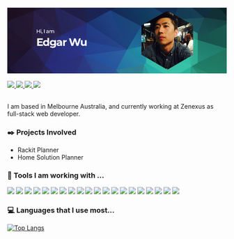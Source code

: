 ![Edgarwu_Github_Banner](https://github.com/Edgarwu1984/Edgarwu1984/blob/master/Edgarwu_Github_Banner.png)
<div id="badges">
  <a href="https://www.linkedin.com/in/edgarwu1007/" target="_blank">
    <img
      src="https://img.shields.io/badge/About.me-00A98F.svg?style=for-the-badge&logo=aboutdotme&logoColor=white"
    />
  </a>
  <a href="https://www.linkedin.com/in/edgarwu1007/" target="_blank">
    <img
      src="https://img.shields.io/badge/LinkedIn-0A66C2.svg?style=for-the-badge&logo=LinkedIn&logoColor=white"
    />
  </a>
  <a href="https://github.com/Edgarwu1984" target="_blank">
    <img
      src="https://img.shields.io/badge/GitHub-181717.svg?style=for-the-badge&logo=GitHub&logoColor=white"
    />
  </a>
    <a href="https://www.artstation.com/edgarwu" target="_blank">
    <img
      src="https://img.shields.io/badge/ArtStation-13AFF0.svg?style=for-the-badge&logo=ArtStation&logoColor=white"
    />
  </a>
</div>
<br/>

<!-- ### Hi! 👋 This is Edgar Wu. -->

I am based in Melbourne Australia, and currently working at Zenexus as
full-stack web developer. 

### :black_nib: Projects Involved 

- Rackit Planner 
- Home Solution Planner 

### :wrench: Tools I am working with ...
<div>
  <img
    src="https://img.shields.io/badge/HTML5-E34F26.svg?style=for-the-badge&logo=HTML5&logoColor=white"
  />
  <img
    src="https://img.shields.io/badge/JavaScript-F7DF1E.svg?style=for-the-badge&logo=JavaScript&logoColor=black"
  />
  <img
    src="https://img.shields.io/badge/TypeScript-3178C6.svg?style=for-the-badge&logo=TypeScript&logoColor=white"
  />
  <img
    src="https://img.shields.io/badge/Node.js-339933.svg?style=for-the-badge&logo=nodedotjs&logoColor=white"
  />
  <img
    src="https://img.shields.io/badge/React-61DAFB.svg?style=for-the-badge&logo=React&logoColor=black"
  />
  <img
    src="https://img.shields.io/badge/Next.js-000000.svg?style=for-the-badge&logo=nextdotjs&logoColor=white"
  />
  <img
    src="https://img.shields.io/badge/Redux-764ABC.svg?style=for-the-badge&logo=Redux&logoColor=white"
  />
  <img
    src="https://img.shields.io/badge/CSS3-1572B6.svg?style=for-the-badge&logo=CSS3&logoColor=white"
  />
  <img
    src="https://img.shields.io/badge/Sass-CC6699.svg?style=for-the-badge&logo=Sass&logoColor=white"
  />
  <img
    src="https://img.shields.io/badge/Bootstrap-7952B3.svg?style=for-the-badge&logo=Bootstrap&logoColor=white"
  />
  <img
    src="https://img.shields.io/badge/Tailwind%20CSS-06B6D4.svg?style=for-the-badge&logo=Tailwind-CSS&logoColor=white"
  />
  <img
    src="https://img.shields.io/badge/Chakra%20UI-319795.svg?style=for-the-badge&logo=Chakra-UI&logoColor=white"
  />
  <img
    src="https://img.shields.io/badge/SQLite-003B57.svg?style=for-the-badge&logo=SQLite&logoColor=white"
  />
  <img
    src="https://img.shields.io/badge/PostgreSQL-4169E1.svg?style=for-the-badge&logo=PostgreSQL&logoColor=white"
  />
  <img
    src="https://img.shields.io/badge/MongoDB-47A248.svg?style=for-the-badge&logo=MongoDB&logoColor=white"
  />
  <img
    src="https://img.shields.io/badge/Firebase-FFCA28.svg?style=for-the-badge&logo=Firebase&logoColor=black"
  />
  <img
    src="https://img.shields.io/badge/JSON%20Web%20Tokens-000000.svg?style=for-the-badge&logo=JSON-Web-Tokens&logoColor=white"
  />
  <img
    src="https://img.shields.io/badge/Adobe%20Photoshop-31A8FF.svg?style=for-the-badge&logo=Adobe-Photoshop&logoColor=white"
  />
  <img
    src="https://img.shields.io/badge/Adobe%20XD-FF61F6.svg?style=for-the-badge&logo=Adobe-XD&logoColor=white"
  />
  <img
    src="https://img.shields.io/badge/WordPress-21759B.svg?style=for-the-badge&logo=WordPress&logoColor=white"
  />
</div>

### :computer: Languages that I use most...

[![Top Langs](https://github-readme-stats.vercel.app/api/top-langs/?username=edgarwu1984&layout=compact&theme=tokyonight&hide_border=true&hide_title=true)](https://github.com/edgarwu1984)
